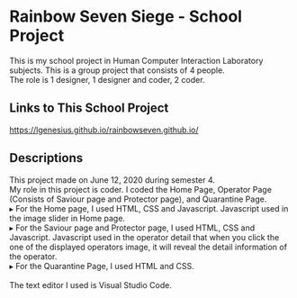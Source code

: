 # Rainbow Seven Siege - School Project
This is my school project in Human Computer Interaction Laboratory subjects. This is a group project that consists of 4 people.<br>The role is 1 designer, 1 designer and coder, 2 coder.

## Links to This School Project
https://lgenesius.github.io/rainbowseven.github.io/

## Descriptions
This project made on June 12, 2020 during semester 4.<br>
My role in this project is coder. I coded the Home Page, Operator Page (Consists of Saviour page and Protector page), and Quarantine Page.<br>
▸ For the Home page, I used HTML, CSS and Javascript. Javascript used in the image slider in Home page.<br>
▸ For the Saviour page and Protector page, I used HTML, CSS and Javascript. Javascript used in the operator detail that when you click the one   of the displayed operators image, it will reveal the detail information of the operator.<br>
▸ For the Quarantine Page, I used HTML and CSS.<br><br>
The text editor I used is Visual Studio Code.

 
